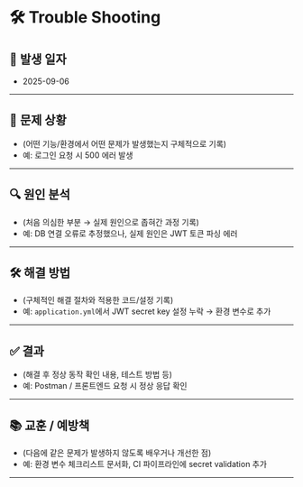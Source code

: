 # 🛠 Trouble Shooting

## 📅 발생 일자
- 2025-09-06

---

## 🧩 문제 상황
- (어떤 기능/환경에서 어떤 문제가 발생했는지 구체적으로 기록)
- 예: 로그인 요청 시 500 에러 발생

---

## 🔍 원인 분석
- (처음 의심한 부분 → 실제 원인으로 좁혀간 과정 기록)
- 예: DB 연결 오류로 추정했으나, 실제 원인은 JWT 토큰 파싱 에러

---

## 🛠 해결 방법
- (구체적인 해결 절차와 적용한 코드/설정 기록)
- 예: `application.yml`에서 JWT secret key 설정 누락 → 환경 변수로 추가

---

## ✅ 결과
- (해결 후 정상 동작 확인 내용, 테스트 방법 등)
- 예: Postman / 프론트엔드 요청 시 정상 응답 확인

---

## 📚 교훈 / 예방책
- (다음에 같은 문제가 발생하지 않도록 배우거나 개선한 점)
- 예: 환경 변수 체크리스트 문서화, CI 파이프라인에 secret validation 추가
---
